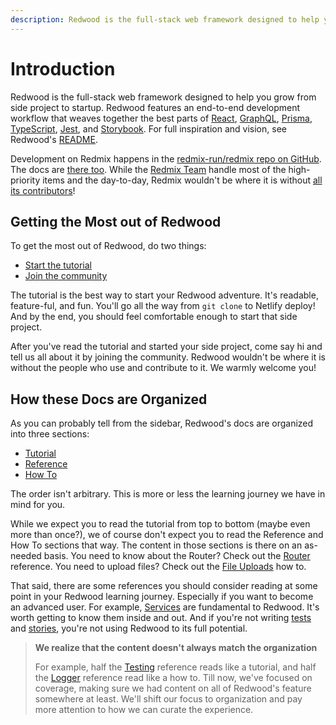 ```yaml
---
description: Redwood is the full-stack web framework designed to help you grow from side project to startup
---
```


# Introduction

Redwood is the full-stack web framework designed to help you grow from side project to startup.
Redwood features an end-to-end development workflow that weaves together the best parts of [React](https://react.dev/), [GraphQL](https://graphql.org/), [Prisma](https://www.prisma.io/), [TypeScript](https://www.typescriptlang.org/), [Jest](https://jestjs.io/), and [Storybook](https://storybook.js.org/).
For full inspiration and vision, see Redwood's [README](https://github.com/redmix-run/redmix/blob/main/README.md).

Development on Redmix happens in the [redmix-run/redmix repo on GitHub](https://github.com/redmix-run/redmix).
The docs are [there too](https://github.com/redmix-run/redmix/tree/main/docs).
While the [Redmix Team](https://github.com/redmix-run/redmix#redmix-team)
handle most of the high-priority items and the day-to-day, Redmix wouldn't be
where it is without [all its contributors](https://github.com/redmix-run/redmix#all-contributors)!

## Getting the Most out of Redwood

To get the most out of Redwood, do two things:

- [Start the tutorial](tutorial/foreword.md)
- [Join the community](https://redwoodjs.com/community)

The tutorial is the best way to start your Redwood adventure.
It's readable, feature-ful, and fun.
You'll go all the way from `git clone` to Netlify deploy!
And by the end, you should feel comfortable enough to start that side project.

After you've read the tutorial and started your side project, come say hi and tell us all about it by joining the community.
Redwood wouldn't be where it is without the people who use and contribute to it.
We warmly welcome you!

## How these Docs are Organized

As you can probably tell from the sidebar, Redwood's docs are organized into three sections:

- [Tutorial](tutorial/foreword.md)
- [Reference](index)
- [How To](how-to/index)

The order isn't arbitrary.
This is more or less the learning journey we have in mind for you.

While we expect you to read the tutorial from top to bottom (maybe even more than once?), we of course don't expect you to read the Reference and How To sections that way.
The content in those sections is there on an as-needed basis.
You need to know about the Router? Check out the [Router](router.md) reference.
You need to upload files? Check out the [File Uploads](how-to/file-uploads.md) how to.

That said, there are some references you should consider reading at some point in your Redwood learning journey.
Especially if you want to become an advanced user.
For example, [Services](services.md) are fundamental to Redwood.
It's worth getting to know them inside and out.
And if you're not writing [tests](testing.md) and [stories](storybook.md), you're not using Redwood to its full potential.

> **We realize that the content doesn't always match the organization**
>
> For example, half the [Testing](testing.md) reference reads like a tutorial, and half the [Logger](logger.md) reference read like a how to.
> Till now, we've focused on coverage, making sure we had content on all of Redwood's feature somewhere at least.
> We'll shift our focus to organization and pay more attention to how we can curate the experience.
